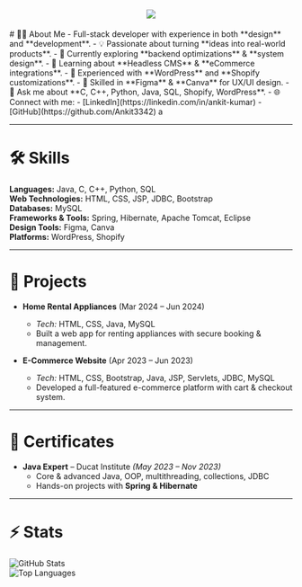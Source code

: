 <!-- Animated Intro -->
<h1 align="center">
  <img src="https://readme-typing-svg.herokuapp.com/?font=Fira+Code&size=30&center=true&vCenter=true&width=600&lines=Hi+there!+👋;I'm+Ankit+Kumar;A+Passionate+Java+Developer!" />
</h1>
# 👨‍💻 About Me  
- Full-stack developer with experience in both **design** and **development**.  
- 💡 Passionate about turning **ideas into real-world products**.  
- 🧠 Currently exploring **backend optimizations** & **system design**.  
- 🌱 Learning about **Headless CMS** & **eCommerce integrations**.  
- 🛒 Experienced with **WordPress** and **Shopify customizations**.  
- 🎨 Skilled in **Figma** & **Canva** for UX/UI design.  
- 💬 Ask me about **C, C++, Python, Java, SQL, Shopify, WordPress**.  
- 🌐 Connect with me:  
  - [LinkedIn](https://linkedin.com/in/ankit-kumar)  
  - [GitHub](https://github.com/Ankit3342)  a

---

# 🛠 Skills  
**Languages:** Java, C, C++, Python, SQL  
**Web Technologies:** HTML, CSS, JSP, JDBC, Bootstrap  
**Databases:** MySQL  
**Frameworks & Tools:** Spring, Hibernate, Apache Tomcat, Eclipse  
**Design Tools:** Figma, Canva  
**Platforms:** WordPress, Shopify  

---

# 📂 Projects  
- **Home Rental Appliances** (Mar 2024 – Jun 2024)  
  - *Tech:* HTML, CSS, Java, MySQL  
  - Built a web app for renting appliances with secure booking & management.  

- **E-Commerce Website** (Apr 2023 – Jun 2023)  
  - *Tech:* HTML, CSS, Bootstrap, Java, JSP, Servlets, JDBC, MySQL  
  - Developed a full-featured e-commerce platform with cart & checkout system.  

---

# 📜 Certificates  
- **Java Expert** – Ducat Institute *(May 2023 – Nov 2023)*  
  - Core & advanced Java, OOP, multithreading, collections, JDBC  
  - Hands-on projects with **Spring & Hibernate**  

---

# ⚡ Stats  
![GitHub Stats](https://github-readme-stats.vercel.app/api?username=Ankit3342&show_icons=true&theme=tokyonight)  
![Top Languages](https://github-readme-stats.vercel.app/api/top-langs/?username=Ankit3342&layout=compact&theme=tokyonight)  


